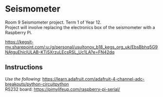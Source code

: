 # Seismometer
 Room 9 Seismometer project. Term 1 of Year 12.  
 Project will involve replacing the electronics box of the seismometer with a Raspberry Pi.
   
 https://kegsit-my.sharepoint.com/:u:/g/personal/usultonov_b18_kegs_org_uk/EbsBbhq5G9NAtguEhicIULAB-KTi5XrzuLEcsRSL_Uc1LA?e=FN42dq  
## Instructions
 *Use the following:* [https://learn.adafruit.com/adafruit-4-channel-adc-breakouts/python-circuitpython  ](https://learn.adafruit.com/adafruit-4-channel-adc-breakouts/python-circuitpython#python-installation-of-ads1x15-library-2997261)  
 RS232 board: https://pimylifeup.com/raspberry-pi-serial/
